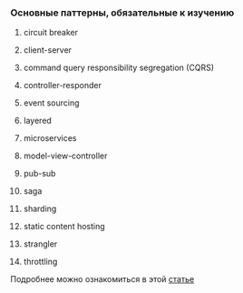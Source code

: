 ### Основные паттерны, обязательные к изучению

1. circuit breaker
2. client-server
3. command query responsibility segregation (CQRS)
4. controller-responder

5. event sourcing
6. layered
7. microservices
8. model-view-controller

9. pub-sub
10. saga
11. sharding
12. static content hosting
13. strangler
14. throttling

Подробнее можно ознакомиться в этой [статье](https://www.redhat.com/architect/14-software-architecture-patterns)
